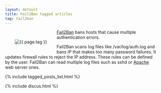 ```yaml
---
layout: default
title: Fail2Ban tagged articles
tag: fail2ban
---
```


<div style="float: left; margin: 2.0rem;">
	<img src="/public/images/{{ page.tag }}.png" style="max-width: 10rem;" alt="{{ page.tag }}" />
</div>

[Fail2Ban](https://www.fail2ban.org) bans hosts that cause multiple authentication errors. 

Fail2Ban scans log files like /var/log/auth.log and bans IP that makes too many password failures. It updates firewall rules to reject the IP address. These rules can be defined by the user. Fail2Ban can read multiple log files such as sshd or [Apache](/tag/apache) web server ones.

{% include tagged_posts_list.html %}

{% include discus.html %}
